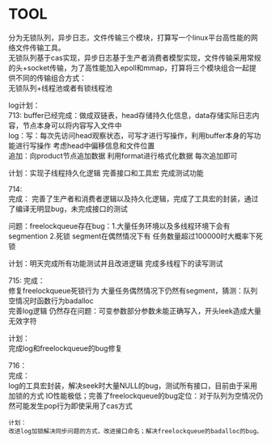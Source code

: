 # TOOL    
分为无锁队列，异步日志，文件传输三个模块，打算写一个linux平台高性能的网络文件传输工具。  
无锁队列基于cas实现，异步日志基于生产者消费者模型实现，文件传输采用常规的头+socket传输，为了高性能加入epoll和mmap，打算将三个模块组合一起提供不同的传输组合方式：  
无锁队列+线程池或者有锁线程池

log计划：  
713:
buffer已经完成：做成双链表，head存储持久化信息，data存储实际日志内容，节点本身可以将内容写入文件中  
log：写：每次先访问head观察状态，可写才进行写操作，利用buffer本身的写功能进行写操作 考虑head中偏移信息和文件位置  
追加：向product节点追加数据 利用format进行格式化数据 每次追加即可  

计划：实现子线程持久化逻辑 完善接口和工具宏 完成测试功能


714:  
完成：
完善了生产者和消费者逻辑以及持久化逻辑，完成了工具宏的封装，通过了编译无明显bug，未完成接口的测试   
  
问题：freelockqueue存在bug：1.大量任务环境以及多线程环境下会有segmention 2.死锁  segment在偶然情况下有 任务数量超过100000时大概率下死锁

计划：明天完成所有功能测试并且改进逻辑 完成多线程下的读写测试

715:
完成：  
修复freelockqueue死锁行为 大量任务偶然情况下仍然有segment，猜测：队列空情况时函数行为badalloc  
完善log逻辑 仍然存在问题：可变参数部分参数未能正确写入，开头leek造成大量无效字符  

计划：  
完成log和freelockqueue的bug修复
  
  716：  
  完成：  
  log的工具宏封装，解决seek时大量NULL的bug，测试所有接口，目前由于采用加锁的方式 IO性能极低；完善了freelockqueue的bug定位：对于队列为空情况仍然可能发生pop行为即使采用了cas方式   
    
    计划：  
    改进log加锁解决同步问题的方式，改进接口命名；解决freelockqueue的badalloc的bug。
